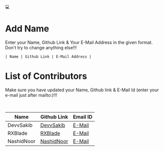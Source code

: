 💻

# Add Name

<p>Enter your Name, Github Link & Your E-Mail Address in the given format. Don't try to change anything else!!!</p>
<code>| Name | Github Link | E-Mail Address |</code>

# List of Contributors

<p>Make sure you have updated your Name, Github link & E-Mail Id (enter your e-mail just after mailto:)!!!</p>
<br>
  
| Name | Github Link | Email ID |
| ------|----------|---------- |
| DevvSakib | <a href="https://github.com/devvsakib/">DevvSakib</a> | <a href="mailto:devvsakib@gmail.com">E-Mail</a> |
| RXBlade | <a href="https://github.com/RXBlade/">RXBlade</a> | <a href="mailto:pascutaandrei1999@gmail.com">E-Mail</a> |
| NashidNoor | <a href="https://github.com/Nashid-Noor/">NashidNoor</a> | <a href="mailto:computronics2017py@gmail.com">E-Mail</a> |
